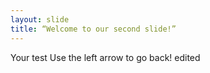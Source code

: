 ```yaml
---
layout: slide
title: “Welcome to our second slide!”
---
```

Your test
Use the left arrow to go back! edited
